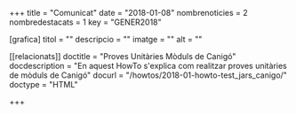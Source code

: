 +++
title           = "Comunicat"
date	 	  	    = "2018-01-08"
nombrenoticies  = 2
nombredestacats = 1
key 		  	    = "GENER2018"

[grafica]
titol      = ""
descripcio = ""
imatge     = ""
alt        = ""

[[relacionats]]
doctitle          = "Proves Unitàries Mòduls de Canigó"
docdescription    = "En aquest HowTo s'explica com realitzar proves unitàries de mòduls de Canigó"
docurl            = "/howtos/2018-01-howto-test_jars_canigo/"
doctype           = "HTML"

+++
